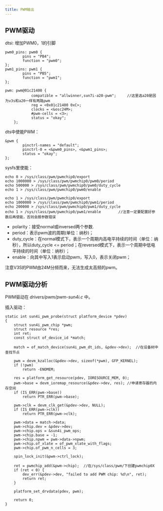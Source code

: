 ```yaml
---
title: PWM输出
---
```


## PWM驱动


dtsi: 增加PWM0，1的引脚

    pwm0_pins: pwm0 {
            pins = "PB4";
            function = "pwm0";
    };
    pwm1_pins: pwm1 {
            pins = "PB5";
            function = "pwm1";
    };

    pwm: pwm@01c21400 {
                compatible = "allwinner,sun7i-a20-pwm";     //这里选a20是因为v3s和a20一样有两路pwm
                reg = <0x01c21400 0xC>;
                clocks = <&osc24M>;
                #pwm-cells = <3>;
                status = "okay";
        };   

dts中使能PWM：

    &pwm {
            pinctrl-names = "default";
            pinctrl-0 = <&pwm0_pins>, <&pwm1_pins>;
            status = "okay";
    };

sysfs里使能：

    echo 0 > /sys/class/pwm/pwmchip0/export
    echo 1000000 > /sys/class/pwm/pwmchip0/pwm0/period
    echo 500000 > /sys/class/pwm/pwmchip0/pwm0/duty_cycle
    echo 1 > /sys/class/pwm/pwmchip0/pwm0/enable

    echo 1 > /sys/class/pwm/pwmchip0/export
    echo 1000000 > /sys/class/pwm/pwmchip0/pwm1/period
    echo 200000 > /sys/class/pwm/pwmchip0/pwm1/duty_cycle   
    echo 1 > /sys/class/pwm/pwmchip0/pwm1/enable        //注意一定要配置好参数后再使能，否则会报参数错误

-   polarity：接受normal或inversed两个参数.
-   period：表示pwm波的周期(单位：纳秒)；
-   duty\_cycle：在normal模式下，表示一个周期内高电平持续的时间（单位：纳秒），所以duty\_cycle
    \<=
    period；在reversed模式下，表示一个周期中低电平持续的时间（单位：纳秒）；
-   enable：向其中写入1表示启动pwm，写入0，表示关闭pwm；

注意V3S的PWM由24M分频而来，无法生成太高频的pwm。

## PWM驱动分析

PWM驱动在 *drivers/pwm/pwm-sun4i.c* 中。

插入驱动：

```
static int sun4i_pwm_probe(struct platform_device *pdev)
{
    struct sun4i_pwm_chip *pwm;
    struct resource *res;
    int ret;
    const struct of_device_id *match;

    match = of_match_device(sun4i_pwm_dt_ids, &pdev->dev);  //在设备树中查找节点

    pwm = devm_kzalloc(&pdev->dev, sizeof(*pwm), GFP_KERNEL);
    if (!pwm)
        return -ENOMEM;

    res = platform_get_resource(pdev, IORESOURCE_MEM, 0);   
    pwm->base = devm_ioremap_resource(&pdev->dev, res); //申请寄存器的内存空间
    if (IS_ERR(pwm->base))
        return PTR_ERR(pwm->base);

    pwm->clk = devm_clk_get(&pdev->dev, NULL);
    if (IS_ERR(pwm->clk))
        return PTR_ERR(pwm->clk);

    pwm->data = match->data;
    pwm->chip.dev = &pdev->dev;
    pwm->chip.ops = &sun4i_pwm_ops;
    pwm->chip.base = -1;
    pwm->chip.npwm = pwm->data->npwm;
    pwm->chip.of_xlate = of_pwm_xlate_with_flags;
    pwm->chip.of_pwm_n_cells = 3;

    spin_lock_init(&pwm->ctrl_lock);

    ret = pwmchip_add(&pwm->chip);  //在/sys/class/pwm/下创建pwmchip0X
    if (ret < 0) {
        dev_err(&pdev->dev, "failed to add PWM chip: %d\n", ret);
        return ret;
    }

    platform_set_drvdata(pdev, pwm);

    return 0;
}   
```

